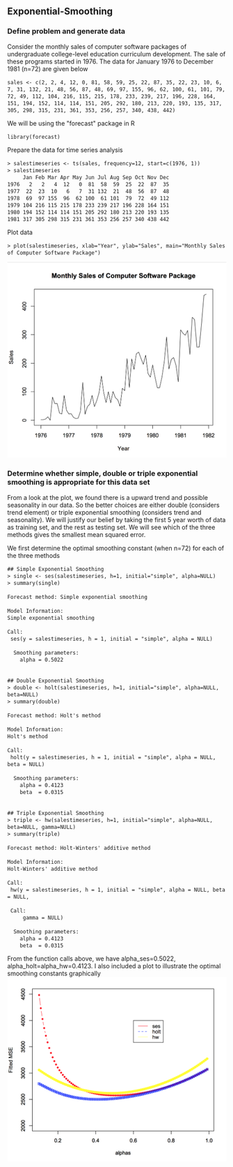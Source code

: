 ## Exponential-Smoothing

### Define problem and generate data
Consider the monthly sales of computer software packages of undergraduate college-level education curriculum development. The sale of these programs started in 1976. The data for January 1976 to December 1981 (n=72) are given below
```
sales <- c(2, 2, 4, 12, 0, 81, 58, 59, 25, 22, 87, 35, 22, 23, 10, 6, 7, 31, 132, 21, 48, 56, 87, 48, 69, 97, 155, 96, 62, 100, 61, 101, 79, 72, 49, 112, 104, 216, 115, 215, 178, 233, 239, 217, 196, 228, 164, 151, 194, 152, 114, 114, 151, 205, 292, 180, 213, 220, 193, 135, 317, 305, 298, 315, 231, 361, 353, 256, 257, 340, 438, 442)
```

We will be using the "forecast" package in R
```
library(forecast)
```

Prepare the data for time series analysis
```
> salestimeseries <- ts(sales, frequency=12, start=c(1976, 1))
> salestimeseries
     Jan Feb Mar Apr May Jun Jul Aug Sep Oct Nov Dec
1976   2   2   4  12   0  81  58  59  25  22  87  35
1977  22  23  10   6   7  31 132  21  48  56  87  48
1978  69  97 155  96  62 100  61 101  79  72  49 112
1979 104 216 115 215 178 233 239 217 196 228 164 151
1980 194 152 114 114 151 205 292 180 213 220 193 135
1981 317 305 298 315 231 361 353 256 257 340 438 442
```

Plot data
```
> plot(salestimeseries, xlab="Year", ylab="Sales", main="Monthly Sales of Computer Software Package")
```
![original resid dist](https://github.com/xinyix/Exponential-Smoothing/blob/master/sales.png?raw=true)


### Determine whether simple, double or triple exponential smoothing is appropriate for this data set
From a look at the plot, we found there is a upward trend and possible seasonality in our data. So the better choices are either double (considers trend element) or triple exponential smoothing (considers trend and seasonality). We will justify our belief by taking the first 5 year worth of data as training set, and the rest as testing set. We will see which of the three methods gives the smallest mean squared error.  

We first determine the optimal smoothing constant (when n=72) for each of the three methods
```
## Simple Exponential Smoothing
> single <- ses(salestimeseries, h=1, initial="simple", alpha=NULL)
> summary(single)

Forecast method: Simple exponential smoothing

Model Information:
Simple exponential smoothing 

Call:
 ses(y = salestimeseries, h = 1, initial = "simple", alpha = NULL) 

  Smoothing parameters:
    alpha = 0.5022 
    
    
## Double Exponential Smoothing
> double <- holt(salestimeseries, h=1, initial="simple", alpha=NULL, beta=NULL)
> summary(double)

Forecast method: Holt's method

Model Information:
Holt's method 

Call:
 holt(y = salestimeseries, h = 1, initial = "simple", alpha = NULL, beta = NULL) 

  Smoothing parameters:
    alpha = 0.4123 
    beta  = 0.0315 


## Triple Exponential Smoothing
> triple <- hw(salestimeseries, h=1, initial="simple", alpha=NULL, beta=NULL, gamma=NULL)
> summary(triple)

Forecast method: Holt-Winters' additive method

Model Information:
Holt-Winters' additive method 

Call:
 hw(y = salestimeseries, h = 1, initial = "simple", alpha = NULL, beta = NULL,  

 Call:
     gamma = NULL) 

  Smoothing parameters:
    alpha = 0.4123 
    beta  = 0.0315 
```

From the function calls above, we have alpha_ses=0.5022, alpha_holt=alpha_hw=0.4123. I also included a plot to illustrate the optimal smoothing constants graphically
![original resid dist](https://github.com/xinyix/Exponential-Smoothing/blob/master/alphas.png?raw=true)
